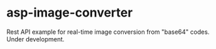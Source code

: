# asp-image-converter

Rest API example for real-time image conversion from "base64" codes. Under development.
